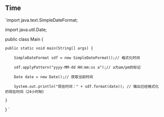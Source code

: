## Time
`import java.text.SimpleDateFormat;

import java.util.Date;

public class Main {

    public static void main(String[] args) {

        SimpleDateFormat sdf = new SimpleDateFormat();// 格式化时间

        sdf.applyPattern("yyyy-MM-dd HH:mm:ss a");// a为am/pm的标记

        Date date = new Date();// 获取当前时间

        System.out.println("现在时间：" + sdf.format(date)); // 输出已经格式化的现在时间（24小时制）

    }

}
`
